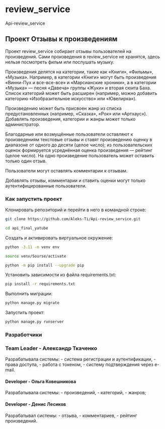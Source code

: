 # review_service

Api-review_service

## Проект Отзывы к произведениям

Проект review_service собирает отзывы пользователей на произведения.
Сами произведения в review_service не хранятся, здесь нельзя посмотреть
фильм или послушать музыку.

Произведения делятся на категории, такие как «Книги», «Фильмы», «Музыка».
Например, в категории «Книги» могут быть произведения «Винни-Пух и все-все-все»
и «Марсианские хроники», а в категории «Музыка» — песня «Давеча» группы «Жуки»
и вторая сюита Баха. Список категорий может быть расширен (например, можно добавить
категорию «Изобразительное искусство» или «Ювелирка»).

Произведению может быть присвоен жанр из списка предустановленных
(например, «Сказка», «Рок» или «Артхаус»).
Добавлять произведения, категории и жанры может только администратор.

Благодарные или возмущённые пользователи оставляют к произведениям
текстовые отзывы и ставят произведению оценку в диапазоне
от одного до десяти (целое число); из пользовательских оценок формируется
усреднённая оценка произведения — рейтинг (целое число).
На одно произведение пользователь может оставить только один отзыв.

Пользователи могут оставлять комментарии к отзывам.

Добавлять отзывы, комментарии и ставить оценки могут только
аутентифицированные пользователи.

### Как запустить проект

Клонировать репозиторий и перейти в него в командной строке:

```bash
git clone https://github.com/Aleks-Ti/Api-review_service.git
```

```bash
cd api_final_yatube
```

Cоздать и активировать виртуальное окружение:

```bash
python -3.11 -m venv env
```

```bash
source venv/Sourse/activate
```

```bash
python -m pip install --upgrade pip
```

Установить зависимости из файла requirements.txt:

```bash
pip install -r requirements.txt
```

Выполнить миграции:

```bash
python manage.py migrate
```

Запустить проект:

```bash
python manage.py runserver
```

### Разработчики

### Team Leader - Александр Ткаченко

Разрабатывала системы:
    - система регистрации и аутентификации,
    - права доступа,
    - работа с токеном,
    - систему подтверждения через e-mail.

#### Developer - Ольга Ковешникова

Разрабатывала системы:
    - произведений,
    - категорий,
    - жанров;

#### Developer - Денис Лесиков

Разрабатывал системы:
    - отзыва,
    - комментариев,
    - рейтинг произведений.
